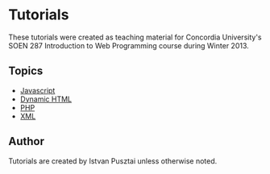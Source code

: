 # Tutorials

These tutorials were created as teaching material for Concordia University's SOEN 287 Introduction to Web Programming course during Winter 2013.

## Topics
- [Javascript](http://istvanp.github.io/tutorials/javascript/)
- [Dynamic HTML](http://jsbin.com/dhtml/)
- [PHP](http://istvanp.github.io/tutorials/php/)
- [XML](http://istvanp.github.io/tutorials/xml/)

## Author
Tutorials are created by Istvan Pusztai unless otherwise noted.
